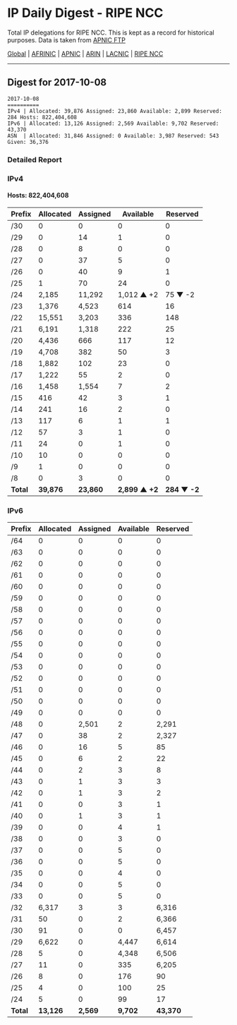 # IP Daily Digest - RIPE NCC

Total IP delegations for RIPE NCC. This is kept as a record for historical purposes. Data is taken from [APNIC FTP](https://ftp.apnic.net/)

[Global](https://github.com/csmets/IP-Daily-Digest) | [AFRINIC](https://github.com/csmets/IP-Daily-Digest/tree/master/archives/AFRINIC) | [APNIC](https://github.com/csmets/IP-Daily-Digest/tree/master/archives/APNIC) | [ARIN](https://github.com/csmets/IP-Daily-Digest/tree/master/archives/ARIN) | [LACNIC](https://github.com/csmets/IP-Daily-Digest/tree/master/archives/LACNIC) | [RIPE NCC](https://github.com/csmets/IP-Daily-Digest/tree/master/archives/RIPE_NCC)

---

## Digest for 2017-10-08
```
2017-10-08
==========
IPv4 | Allocated: 39,876 Assigned: 23,860 Available: 2,899 Reserved: 284 Hosts: 822,404,608
IPv6 | Allocated: 13,126 Assigned: 2,569 Available: 9,702 Reserved: 43,370
ASN  | Allocated: 31,846 Assigned: 0 Available: 3,987 Reserved: 543 Given: 36,376
```

### Detailed Report

### IPv4

#### Hosts: **822,404,608**

| Prefix | Allocated | Assigned | Available | Reserved |
| ----- | ----- | ----- | ----- | ----- |
| /30 | 0 | 0 | 0 | 0 |
| /29 | 0 | 14 | 1 | 0 |
| /28 | 0 | 8 | 0 | 0 |
| /27 | 0 | 37 | 5 | 0 |
| /26 | 0 | 40 | 9 | 1 |
| /25 | 1 | 70 | 24 | 0 |
| /24 | 2,185 | 11,292 | 1,012 ▲ +2 | 75 ▼ -2 |
| /23 | 1,376 | 4,523 | 614 | 16 |
| /22 | 15,551 | 3,203 | 336 | 148 |
| /21 | 6,191 | 1,318 | 222 | 25 |
| /20 | 4,436 | 666 | 117 | 12 |
| /19 | 4,708 | 382 | 50 | 3 |
| /18 | 1,882 | 102 | 23 | 0 |
| /17 | 1,222 | 55 | 2 | 0 |
| /16 | 1,458 | 1,554 | 7 | 2 |
| /15 | 416 | 42 | 3 | 1 |
| /14 | 241 | 16 | 2 | 0 |
| /13 | 117 | 6 | 1 | 1 |
| /12 | 57 | 3 | 1 | 0 |
| /11 | 24 | 0 | 1 | 0 |
| /10 | 10 | 0 | 0 | 0 |
| /9 | 1 | 0 | 0 | 0 |
| /8 | 0 | 3 | 0 | 0 |
| **Total** | **39,876** | **23,860** | **2,899 ▲ +2** | **284 ▼ -2** |

### IPv6

| Prefix | Allocated | Assigned | Available | Reserved |
| ----- | ----- | ----- | ----- | ----- |
| /64 | 0 | 0 | 0 | 0 |
| /63 | 0 | 0 | 0 | 0 |
| /62 | 0 | 0 | 0 | 0 |
| /61 | 0 | 0 | 0 | 0 |
| /60 | 0 | 0 | 0 | 0 |
| /59 | 0 | 0 | 0 | 0 |
| /58 | 0 | 0 | 0 | 0 |
| /57 | 0 | 0 | 0 | 0 |
| /56 | 0 | 0 | 0 | 0 |
| /55 | 0 | 0 | 0 | 0 |
| /54 | 0 | 0 | 0 | 0 |
| /53 | 0 | 0 | 0 | 0 |
| /52 | 0 | 0 | 0 | 0 |
| /51 | 0 | 0 | 0 | 0 |
| /50 | 0 | 0 | 0 | 0 |
| /49 | 0 | 0 | 0 | 0 |
| /48 | 0 | 2,501 | 2 | 2,291 |
| /47 | 0 | 38 | 2 | 2,327 |
| /46 | 0 | 16 | 5 | 85 |
| /45 | 0 | 6 | 2 | 22 |
| /44 | 0 | 2 | 3 | 8 |
| /43 | 0 | 1 | 3 | 3 |
| /42 | 0 | 1 | 3 | 2 |
| /41 | 0 | 0 | 3 | 1 |
| /40 | 0 | 1 | 3 | 1 |
| /39 | 0 | 0 | 4 | 1 |
| /38 | 0 | 0 | 3 | 0 |
| /37 | 0 | 0 | 5 | 0 |
| /36 | 0 | 0 | 5 | 0 |
| /35 | 0 | 0 | 4 | 0 |
| /34 | 0 | 0 | 5 | 0 |
| /33 | 0 | 0 | 5 | 0 |
| /32 | 6,317 | 3 | 3 | 6,316 |
| /31 | 50 | 0 | 2 | 6,366 |
| /30 | 91 | 0 | 0 | 6,457 |
| /29 | 6,622 | 0 | 4,447 | 6,614 |
| /28 | 5 | 0 | 4,348 | 6,506 |
| /27 | 11 | 0 | 335 | 6,205 |
| /26 | 8 | 0 | 176 | 90 |
| /25 | 4 | 0 | 100 | 25 |
| /24 | 5 | 0 | 99 | 17 |
| **Total** | **13,126** | **2,569** | **9,702** | **43,370** |
